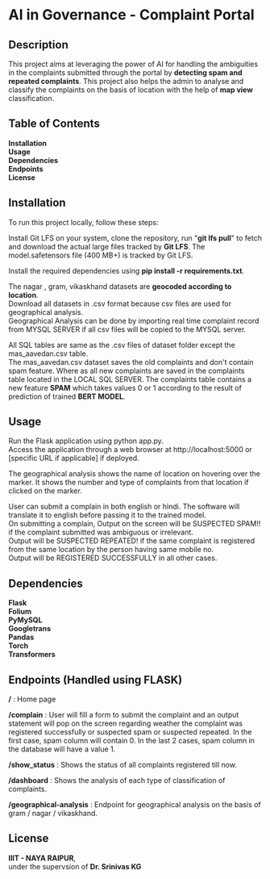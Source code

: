 # AI in Governance - Complaint Portal
## Description
This project aims at leveraging the power of AI for handling the ambiguities in the complaints submitted through the portal by __detecting spam and repeated complaints__. This project also helps the admin to analyse and classify the complaints on the basis of location with the help of __map view__ classification.

## Table of Contents
__Installation__  
__Usage__  
__Dependencies__  
__Endpoints__  
__License__  
## Installation
To run this project locally, follow these steps:  
  
Install Git LFS on your system, clone the repository, run "__git lfs pull__" to fetch and download the actual large files tracked by __Git LFS__. The model.safetensors file (400 MB+) is tracked by Git LFS.  
  
Install the required dependencies using __pip install -r requirements.txt__.  

The nagar , gram, vikaskhand datasets are __geocoded according to location__.  
Download all datasets in .csv format because csv files are used for geographical analysis.  
Geographical Analysis can be done by importing real time complaint record from MYSQL SERVER if all csv files will be copied to the MYSQL server.   
  
All SQL tables are same as the .csv files of dataset folder except the mas_aavedan.csv table.  
The mas_aavedan.csv dataset saves the old complaints and don't contain spam feature. Where as all new complaints are saved in the complaints table located in the LOCAL SQL SERVER. The complaints table contains a new feature __SPAM__ which takes values 0 or 1 according to the result of prediction of trained __BERT MODEL__.
  
## Usage
Run the Flask application using python app.py.  
Access the application through a web browser at http://localhost:5000 or [specific URL if applicable] if deployed.  

The geographical analysis shows the name of location on hovering over the marker. It shows the number and type of complaints from that location if clicked on the marker.  

User can submit a complain in both english or hindi. The software will translate it to english before passing it to the trained model.  
On submitting a complain, Output on the screen will be SUSPECTED SPAM!! if the complaint submitted was ambiguous or irrelevant.  
Output will be SUSPECTED REPEATED! if the same complaint is registered from the same location by the person having same mobile no.  
Output will be REGISTERED SUCCESSFULLY in all other cases.


## Dependencies
__Flask__  
__Folium__  
__PyMySQL__  
__Googletrans__  
__Pandas__  
__Torch__  
__Transformers__   
## Endpoints (Handled using FLASK)
__/__ :  Home page  
  
__/complain__ :  User will fill a form to submit the complaint and an output statement will pop on the screen regarding weather the complaint was registered successfully or suspected spam or suspected repeated.  In the first case, spam column will contain 0. In the last 2 cases, spam column in the database will have a value 1.  
  
__/show_status__ :  Shows the status of all complaints registered till now.  
  
__/dashboard__ :  Shows the analysis of each type of classification of complaints.  
  
__/geographical-analysis__ :  Endpoint for geographical analysis on the basis of gram / nagar / vikaskhand. 
  
## License
__IIIT - NAYA RAIPUR__,  
under the supervsion of __Dr. Srinivas KG__

